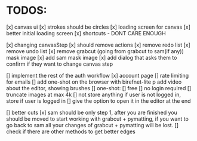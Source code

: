 # TODOS:
[x] canvas ui
[x] strokes should be circles
[x] loading screen for canvas
[x] better initial loading screen
[x] shortcuts - DONT CARE ENOUGH

[x] changing canvasStep
 [x] should remove actions
 [x] remove redo list
 [x] remove undo list
 [x] remove grabcut (going from grabcut to sam(if any)) mask image
 [x] add sam mask image
 [x] add dialog that asks them to confirm if they want to change canvas step

[] implement the rest of the auth workflow
    [x] account page
    [] rate limiting for emails
[] add one-shot on the browser with birefnet-lite
p add video about the editor, showing brushes
[] one-shot:
    [] free
    [] no login required
    [] truncate images at max 4k
    [] not store anything if user is not logged in, store if user is logged in
    [] give the option to open it in the editor at the end

[] better cuts
    [x] sam should be only step 1, after you are finished you should be moved
    to start working with grabcut + pymatting, if you want to go back to sam
    all your changes of grabcut + pymatting will be lost.
    [] check if there are other methods to get better edges
